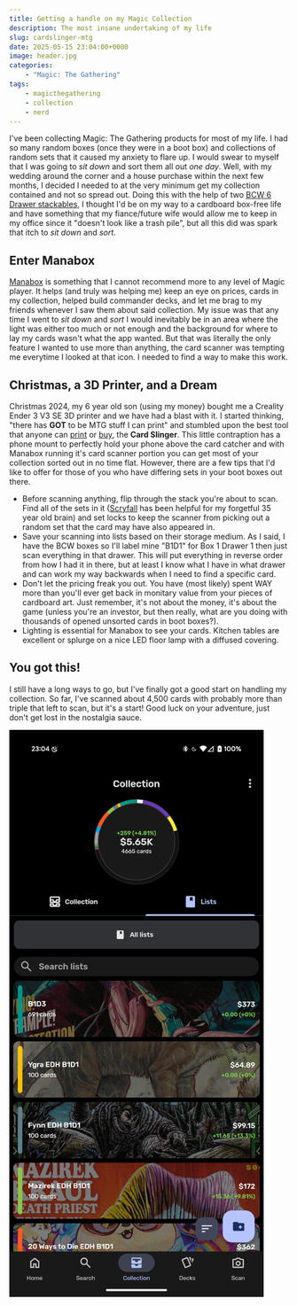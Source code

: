 ```yaml
---
title: Getting a handle on my Magic Collection
description: The most insane undertaking of my life
slug: cardslinger-mtg
date: 2025-05-15 23:04:00+0000
image: header.jpg
categories:
    - "Magic: The Gathering"
tags:
    - magicthegathering
    - collection
    - nerd
---
```


I've been collecting Magic: The Gathering products for most of my life. I had so many random boxes (once they were in a boot box) and collections of random sets that it caused my anxiety to flare up. I would swear to myself that I was going to *sit down* and sort them all out *one day*. Well, with my wedding around the corner and a house purchase within the next few months, I decided I needed to at the very minimum get my collection contained and not so spread out. Doing this with the help of two [BCW 6 Drawer stackables](https://www.amazon.com/gp/product/B0DBR6FTN4), I thought I'd be on my way to a cardboard box-free life and have something that my fiance/future wife would allow me to keep in my office since it "doesn't look like a trash pile", but all this did was spark that itch to *sit down* and *sort*. 

## Enter Manabox

[Manabox](https://manabox.app/) is something that I cannot recommend more to any level of Magic player. It helps (and truly was helping me) keep an eye on prices, cards in my collection, helped build commander decks, and let me brag to my friends whenever I saw them about said collection. My issue was that any time I went to *sit down* and *sort* I would inevitably be in an area where the light was either too much or not enough and the background for where to lay my cards wasn't what the app wanted. But that was literally the only feature I wanted to use more than anything, the card scanner was tempting me everytime I looked at that icon. I needed to find a way to make this work.

## Christmas, a 3D Printer, and a Dream

Christmas 2024, my 6 year old son (using my money) bought me a Creality Ender 3 V3 SE 3D printer and we have had a blast with it. I started thinking, "there has **GOT** to be MTG stuff I can print" and stumbled upon the best tool that anyone can [print](https://www.printables.com/model/1034404-card-slinger-30-for-mtg-manabox-app-for-sleeved-an) or [buy](https://cardslinger.shop/), the **Card Slinger**. This little contraption has a phone mount to perfectly hold your phone above the card catcher and with Manabox running it's card scanner portion you can get most of your collection sorted out in no time flat. However, there are a few tips that I'd like to offer for those of you who have differing sets in your boot boxes out there. 

* Before scanning anything, flip through the stack you're about to scan. Find all of the sets in it ([Scryfall](https://scryfall.com) has been helpful for my forgetful 35 year old brain) and set locks to keep the scanner from picking out a random set that the card may have also appeared in. 
* Save your scanning into lists based on their storage medium. As I said, I have the BCW boxes so I'll label mine "B1D1" for Box 1 Drawer 1 then just scan everything in that drawer. This will put everything in reverse order from how I had it in there, but at least I know what I have in what drawer and can work my way backwards when I need to find a specific card.
* Don't let the pricing freak you out. You have (most likely) spent WAY more than you'll ever get back in monitary value from your pieces of cardboard art. Just remember, it's not about the money, it's about the game (unless you're an investor, but then really, what are you doing with thousands of opened unsorted cards in boot boxes?).
* Lighting is essential for Manabox to see your cards. Kitchen tables are excellent or splurge on a nice LED floor lamp with a diffused covering.

## You got this!

I still have a long ways to go, but I've finally got a good start on handling my collection. So far, I've scanned about 4,500 cards with probably more than triple that left to scan, but it's a start! Good luck on your adventure, just don't get lost in the nostalgia sauce.

![Manabox](manabox.png)